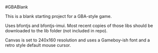 #GBABlank

This is a blank starting project for a GBA-style game.

Uses bfontjs and bfontjs-imui.  Most recent copies of those libs should be downloaded to the lib folder (not included in repo).

Canvas is set to 240x160 resolution and uses a Gameboy-ish font and a retro style default mouse cursor.